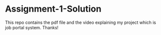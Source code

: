 # Assignment-1-Solution
This repo contains the pdf file and the video explaining my project which is job portal system. Thanks!
